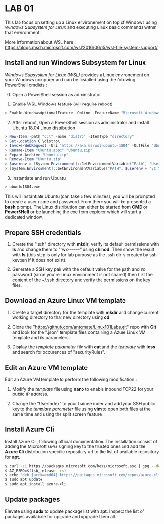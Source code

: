 # LAB 01

This lab focus on setting up a Linux environement on top of Windows using *Windows Subsystem for Linux* and executing Linux basic commands within that environment.

More information about WSL here : https://blogs.msdn.microsoft.com/wsl/2016/06/15/wsl-file-system-support/

## Install and run Windows Subsystem for Linux

*Windows Subsystem for Linux (WSL)* provides a Linux environement on your Windows computer and can be installed using the following PowerShell cmdlets :

0. Open a PowerShell session as administrator

1. Enable WSL Windows feature (will require reboot)

```PowerShell
> Enable-WindowsOptionalFeature -Online -FeatureName "Microsoft-Windows-Subsystem-Linux"
```

2. After reboot, Open a PowerShell session as administrator and install Ubuntu 18.04 Linux distribution

```PowerShell
> New-Item -path "c:\" -name "distro" -ItemType "directory"
> Set-Location C:\distro\
> Invoke-WebRequest -Uri "https://aka.ms/wsl-ubuntu-1804" -OutFile "Ubuntu.appx" -UseBasicParsing
> Rename-Item "Ubuntu.appx" "Ubuntu.zip"
> Expand-Archive "Ubuntu.zip"
> Remove-Item "Ubuntu.zip"
> $userenv = [System.Environment]::GetEnvironmentVariable("Path", "User")
> [System.Environment]::SetEnvironmentVariable("PATH", $userenv + ";C:\distro\Ubuntu", "User")
```

3. Instantiate and run Ubuntu

```bash
> ubuntu1804.exe
```

This will instantiate Ubuntu (can take a few minutes), you will be prompted to create a user name and password. From there you will be presented a **bash** prompt. The Linux distribution can either be started from **CMD** or **PowerSHell** or be launching the exe from explorer which will start a dedicated window.

## Prepare SSH credentials

1. Create the ".ssh" directory with **mkdir**, verify its default permissions with **ls** and change them to "rwx------" using **chmod**. Then show the result with **ls** (this step is only for lab purpose as the .ssh dir is created by ssh-keygen if it does not exist).

2. Generate a SSH key pair with the default value for the path and no password (since you're Linux environment is not shared) then List the content of the ~/.ssh directory and verify the permissions on the key files.

## Download an Azure Linux VM template

1. Create a target directory for the template with **mkdir** and change current working directory to that new directory using **cd**.

2. Clone the "https://github.com/antomate/Linux101Labs.git" repo with **Git** and look for the ".json" template files containing a Azure Linux VM template and its parameters.

3. Display the *template parameter* file with **cat** and the *template* with **less** and search for occurences of "securityRules".

## Edit an Azure VM template

Edit an Azure VM template to perform the following modification :

1. Modify the *template* file using **nano** to enable inbound TCP22 for your public IP address.

2. Change the "UserIndex" to your trainee index and add your SSH public key to the *template parameter* file using **vim** to open both files at the same time and using the split screen feature.

## Install Azure Cli

Install Azure Cli, following official documentation. The installation consist of adding the Microsoft *GPG* signing key to the trusted ones and add the **Azure Cli** distribution specific repository url to the list of available repository for **apt**.

```Bash
$ curl -sL https://packages.microsoft.com/keys/microsoft.asc | gpg --dearmor | sudo tee /etc/apt/trusted.gpg.d/microsoft.asc.gpg > /dev/null
$ AZ_REPO=$(lsb_release -cs)
$ echo "deb [arch=amd64] https://packages.microsoft.com/repos/azure-cli/ $AZ_REPO main" | sudo tee /etc/apt/sources.list.d/azure-cli.list
$ sudo apt update
$ sudo apt install azure-cli
```

## Update packages

Elevate using **sudo** to update package list with **apt**. Inspect the list of packages availabale for upgrade and upgrade them all.
